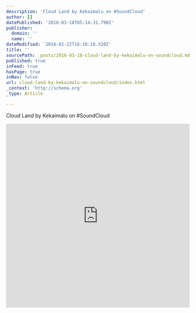 ```yaml
---
description: 'Cloud Land by Kekaimalu on #SoundCloud'
author: []
datePublished: '2016-03-18T05:14:31.790Z'
publisher:
  domain: ''
  name: ''
dateModified: '2016-02-22T16:18:18.320Z'
title: ''
sourcePath: _posts/2016-03-18-cloud-land-by-kekaimalu-on-soundcloud.md
published: true
inFeed: true
hasPage: true
inNav: false
url: cloud-land-by-kekaimalu-on-soundcloud/index.html
_context: 'http://schema.org'
_type: Article

---
```

Cloud Land by Kekaimalu on \#SoundCloud

<iframe src="https://cdn.embedly.com/widgets/media.html?src=https%3A%2F%2Fw.soundcloud.com%2Fplayer%2F%3Fvisual%3Dtrue%26url%3Dhttp%253A%252F%252Fapi.soundcloud.com%252Ftracks%252F248251108%26show_artwork%3Dtrue&amp;url=https%3A%2F%2Fsoundcloud.com%2Fkekaimalu-292596087%2Fcloud-land&amp;image=http%3A%2F%2Fi1.sndcdn.com%2Fartworks-000148107170-l2swzd-t500x500.jpg&amp;key=b7d04c9b404c499eba89ee7072e1c4f7&amp;type=text%2Fhtml&amp;schema=soundcloud" width="500" height="500" scrolling="no" frameborder="0" allowfullscreen="allowfullscreen" style=""></iframe>